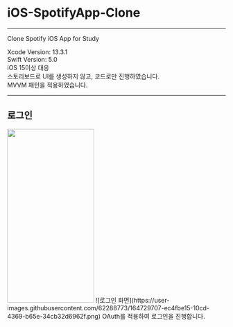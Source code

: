 # iOS-SpotifyApp-Clone
***
Clone Spotify iOS App for Study

Xcode Version: 13.3.1  
Swift Version: 5.0  
iOS 15이상 대응  
스토리보드로 UI를 생성하지 않고, 코드로만 진행하였습니다.  
MVVM 패턴을 적용하였습니다.  
***


## 로그인

<img src="https://user-images.githubusercontent.com/62288773/164729389-53c85f29-7321-49ab-bbb9-e775f18ad367.png" width="200" height="400"/>
![로그인 화면](https://user-images.githubusercontent.com/62288773/164729707-ec4fbe15-10cd-4369-b65e-34cb32d6962f.png)
OAuth를 적용하여 로그인을 진행합니다.

